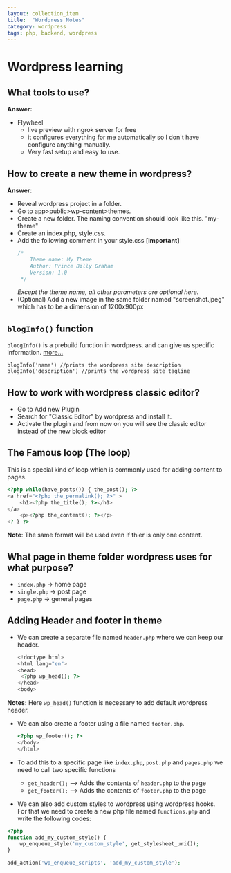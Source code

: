 ```yaml
---
layout: collection_item
title:  "Wordpress Notes"
category: wordpress
tags: php, backend, wordpress
---
```


# Wordpress learning
## What tools to use?
**Answer:** 
* Flywheel
    * live preview with ngrok server for free
    * it configures everything for me automatically so I don't have configure anything manually.
    * Very fast setup and easy to use.
    
## How to create a new theme in wordpress?
**Answer**:
* Reveal wordpress project in a folder.
* Go to app>public>wp-content>themes.
* Create a new folder. The naming convention should look like this.
  "my-theme"
* Create an index.php, style.css.
* Add the following comment in your style.css **[important]**
  ```css
  /*
      Theme name: My Theme
      Author: Prince Billy Graham
      Version: 1.0
   */
  ```
  *Except the theme name, all other parameters are optional here.*
* (Optional) Add a new image in the same folder named "screenshot.jpeg" which has to be a dimension of 1200x900px

## `blogInfo()` function
`blocgInfo()` is a prebuild function in wordpress. and can give us specific information.
[more...](https://developer.wordpress.org/reference/functions/bloginfo/)
```phpregexp
blogInfo('name') //prints the wordpress site description
blogInfo('description') //prints the wordpress site tagline
```

## How to work with wordpress classic editor?
* Go to Add new Plugin
* Search for "Classic Editor" by wordpress and install it.
* Activate the plugin and from now on you will see the classic editor instead of the new block editor



## The Famous loop (The loop)

This is a special kind of loop which is commonly used for adding content to pages.
```php
<?php while(have_posts()) { the_post(); ?>
<a href="<?php the_permalink(); ?>" >
    <h1><?php the_title(); ?></h1>
</a>
    <p><?php the_content(); ?></p>
<? } ?>
```
**Note**: The same format will be used even if thier is only one content.

## What page in theme folder wordpress uses for what purpose?
* `index.php` -> home page
* `single.php` -> post page
* `page.php` -> general pages

## Adding Header and footer in theme
* We can create a separate file named `header.php`
where we can keep our header.
   ```php
  <!doctype html>
  <html lang="en">
  <head>
    <?php wp_head(); ?>
  </head>
  <body>
  ```
**Notes:** Here `wp_head()` function is necessary to add default wordpress header.

* We can also create a footer using a file named `footer.php`.
  ```php
  <?php wp_footer(); ?>
  </body>
  </html>
  ```
* To add this to a specific page like `index.php`, `post.php` and `pages.php` we need to call two specific functions
  * `get_header();` --> Adds the contents of `header.php` to the page
  * `get_footer();` --> Adds the contents of `footer.php` to the page

* We can also add custom styles to wordpress using wordpress hooks. For that we need to create a new php file named  `functions.php` and write the following codes:

```php
<?php
function add_my_custom_style() {
    wp_enqueue_style('my_custom_style', get_stylesheet_uri());
}

add_action('wp_enqueue_scripts', 'add_my_custom_style');
```

  
 
